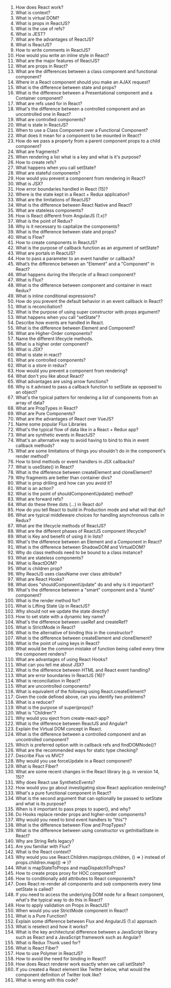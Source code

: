 1. How does React work?
2. What is context?
3. What is virtual DOM?
4. What is props in ReactJS?
5. What is the use of refs?
6. What is JEST?
7. What are the advantages of ReactJS?
8. What is ReactJS?
9. How to write comments in ReactJS?
10. How would you write an inline style in React?
11. What are the major features of ReactJS?
12. What are props in React?
13. What are the differences between a class component and functional component?
14. Where in a React component should you make an AJAX request?
15. What is the difference between state and props?
16. What is the difference between a Presentational component and a Container component?
17. What are refs used for in React?
18. What's the difference between a controlled component and an uncontrolled one in React?
19. What are controlled components?
20. What is state in ReactJS?
21. When to use a Class Component over a Functional Component?
22. What does it mean for a component to be mounted in React?
23. How do we pass a property from a parent component props to a child component?
24. What are fragments?
25. When rendering a list what is a key and what is it's purpose?
26. How to create refs?
27. What happens when you call setState?
28. What are stateful components?
29. How would you prevent a component from rendering in React?
30. What is JSX?
31. How error boundaries handled in React (15)?
32. Where is the state kept in a React + Redux application?
33. What are the limitations of ReactJS?
34. What is the difference between React Native and React?
35. What are stateless components?
36. How is React different from AngularJS (1.x)?
37. What is the point of Redux?
38. Why is it necessary to capitalize the components?
39. What is the difference between state and props?
40. What is Flow?
41. How to create components in ReactJS?
42. What is the purpose of callback function as an argument of setState?
43. What are portals in ReactJS?
44. How to pass a parameter to an event handler or callback?
45. What’s the difference between an "Element" and a "Component" in React?
46. What happens during the lifecycle of a React component?
47. What is Flux?
48. What is the difference between component and container in react Redux?
49. What is inline conditional expressions?
50. How do you prevent the default behavior in an event callback in React?
51. What is reconciliation?
52. What is the purpose of using super constructor with props argument?
53. What happens when you call "setState"?
54. Describe how events are handled in React.
55. What is the difference between Element and Component?
56. What are Higher-Order components?
57. Name the different lifecycle methods.
58. What is a higher order component?
59. What is JSX?
60. What is state in react?
61. What are controlled components?
62. What is a store in redux?
63. How would you prevent a component from rendering?
64. What don't you like about React?
65. What advantages are using arrow functions?
66. Why is it advised to pass a callback function to setState as opposed to an object?
67. What's the typical pattern for rendering a list of components from an array of data?
68. What are PropTypes in React?
69. What are Pure Components?
70. What are the advantages of React over VueJS?
71. Name some popular Flux Libraries
72. What's the typical flow of data like in a React + Redux app?
73. What are synthetic events in ReactJS?
74. What's an alternative way to avoid having to bind to this in event callback methods?
75. What are some limitations of things you shouldn't do in the component's render method?
76. How to bind methods or event handlers in JSX callbacks?
77. What is useState() in React?
78. What is the difference between createElement and cloneElement?
79. Why fragments are better than container divs?
80. What is prop drilling and how can you avoid it?
81. What is an action?
82. What is the point of shouldComponentUpdate() method?
83. What are forward refs?
84. What do these three dots (...) in React do?
85. How do you tell React to build in Production mode and what will that do?
86. What are typical middleware choices for handling asynchronous calls in Redux?
87. What are the lifecycle methods of ReactJS?
88. What are the different phases of ReactJS component lifecycle?
89. What is Key and benefit of using it in lists?
90. What's the difference between an Element and a Component in React?
91. What is the difference between ShadowDOM and VirtualDOM?
92. Why do class methods need to be bound to a class instance?
93. What are stateless components?
94. What is ReactDOM?
95. What is children prop?
96. Why ReactJS uses className over class attribute?
97. What are React Hooks?
98. What does "shouldComponentUpdate" do and why is it important?
99. What's the difference between a "smart" component and a "dumb" component?
100. What is the render method for?
101. What is Lifting State Up in ReactJS?
102. Why should not we update the state directly?
103. How to set state with a dynamic key name?
104. What's the difference between useRef and createRef?
105. What is StrictMode in React?
106. What is the alternative of binding this in the constructor?
107. What is the difference between createElement and cloneElement?
108. What is the point of using keys in React?
109. What would be the common mistake of function being called every time the component renders?
110. What are advantages of using React Hooks?
111. What can you tell me about JSX?
112. What is the difference between HTML and React event handling?
113. What are error boundaries in ReactJS (16)?
114. What is reconciliation in React?
115. What are uncontrolled components?
116. What is equivalent of the following using React.createElement?
117. Given the code defined above, can you identify two problems?
118. What is a reducer?
119. What is the purpose of super(props)?
120. What is "Children"?
121. Why would you eject from create-react-app?
122. What is the difference between ReactJS and Angular?
123. Explain the Virtual DOM concept in React.
124. What is the difference between a controlled component and an uncontrolled component?
125. Which is preferred option with in callback refs and findDOMNode()?
126. What are the recommended ways for static type checking?
127. Describe Flux vs MVC?
128. Why would you use forceUpdate in a React component?
129. What is React Fiber?
130. What are some recent changes in the React library (e.g. in version 14, 15)?
131. Why does React use SyntheticEvents?
132. How would you go about investigating slow React application rendering?
133. What's a pure functional component in React?
134. What is the second argument that can optionally be passed to setState and what is its purpose?
135. When is it important to pass props to super(), and why?
136. Do Hooks replace render props and higher-order components?
137. Why would you need to bind event handlers to "this"?
138. What is the difference between Flow and PropTypes?
139. What is the difference between using constructor vs getInitialState in React?
140. Why are String Refs legacy?
141. Are you familiar with Flux?
142. What is the React context?
143. Why would you use React.Children.map(props.children, () => ) instead of props.children.map(() => )?
144. What is mapStateToProps and mapDispatchToProps?
145. How to create props proxy for HOC component?
146. How to conditionally add attributes to React components?
147. Does React re-render all components and sub components every time setState is called?
148. If you need to access the underlying DOM node for a React component, what's the typical way to do this in React?
149. How to apply validation on Props in ReactJS?
150. When would you use StrictMode component in React?
151. What is a Pure Function?
152. Explain some difference between Flux and AngularJS (1.x) approach
153. What is reselect and how it works?
154. What is the key architectural difference between a JavaScript library such as React and a JavaScript framework such as Angular?
155. What is Redux Thunk used for?
156. What is React Fiber?
157. How to use Polymer in ReactJS?
158. How to avoid the need for binding in React?
159. How does React renderer work exactly when we call setState?
160. If you created a React element like Twitter below, what would the component definition of Twitter look like?
161. What is wrong with this code?
